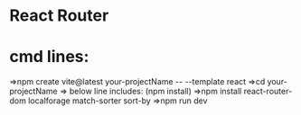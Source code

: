 # React Router

# cmd lines:
=>npm create vite@latest your-projectName -- --template react
=>cd your-projectName
=> below line includes: (npm install)
=>npm install react-router-dom localforage match-sorter sort-by
=>npm run dev


